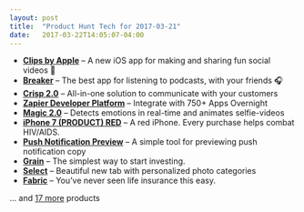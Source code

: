 ```yaml
---
layout: post
title:  "Product Hunt Tech for 2017-03-21"
date:   2017-03-22T14:05:07-04:00
---
```


* **[Clips by Apple](https://www.producthunt.com/posts/clips-by-apple?utm_campaign=producthunt-api&utm_medium=api&utm_source=Application%3A+Daily+Digest+RSS+%28ID%3A+3202%29)** – A new iOS app for making and sharing fun social videos 📸
* **[Breaker](https://www.producthunt.com/posts/breaker-4?utm_campaign=producthunt-api&utm_medium=api&utm_source=Application%3A+Daily+Digest+RSS+%28ID%3A+3202%29)** – The best app for listening to podcasts, with your friends 🎧
* **[Crisp 2.0](https://www.producthunt.com/posts/crisp-2-0?utm_campaign=producthunt-api&utm_medium=api&utm_source=Application%3A+Daily+Digest+RSS+%28ID%3A+3202%29)** – All-in-one solution to communicate with your customers
* **[Zapier Developer Platform](https://www.producthunt.com/posts/zapier-developer-platform?utm_campaign=producthunt-api&utm_medium=api&utm_source=Application%3A+Daily+Digest+RSS+%28ID%3A+3202%29)** – Integrate with 750+ Apps Overnight
* **[Magic 2.0](https://www.producthunt.com/posts/magic-2-0?utm_campaign=producthunt-api&utm_medium=api&utm_source=Application%3A+Daily+Digest+RSS+%28ID%3A+3202%29)** – Detects emotions in real-time and animates selfie-videos
* **[iPhone 7 (PRODUCT) RED](https://www.producthunt.com/posts/iphone-7-product-red?utm_campaign=producthunt-api&utm_medium=api&utm_source=Application%3A+Daily+Digest+RSS+%28ID%3A+3202%29)** – A red iPhone. Every purchase helps combat HIV/AIDS.
* **[Push Notification Preview](https://www.producthunt.com/posts/push-notification-preview?utm_campaign=producthunt-api&utm_medium=api&utm_source=Application%3A+Daily+Digest+RSS+%28ID%3A+3202%29)** – A simple tool for previewing push notification copy
* **[Grain](https://www.producthunt.com/posts/grain?utm_campaign=producthunt-api&utm_medium=api&utm_source=Application%3A+Daily+Digest+RSS+%28ID%3A+3202%29)** – The simplest way to start investing.
* **[Select](https://www.producthunt.com/posts/select?utm_campaign=producthunt-api&utm_medium=api&utm_source=Application%3A+Daily+Digest+RSS+%28ID%3A+3202%29)** – Beautiful new tab with personalized photo categories
* **[Fabric](https://www.producthunt.com/posts/fabric-7?utm_campaign=producthunt-api&utm_medium=api&utm_source=Application%3A+Daily+Digest+RSS+%28ID%3A+3202%29)** – You’ve never seen life insurance this easy.

… and [17 more](https://www.producthunt.com/tech) products